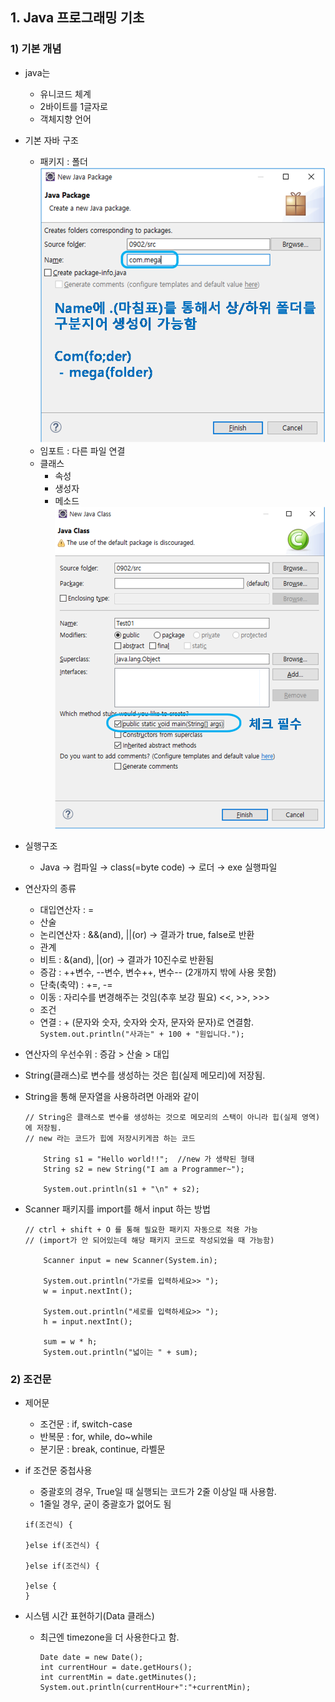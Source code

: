 ﻿## 1. Java 프로그래밍 기초
### 1) 기본 개념
* java는 
	* 유니코드 체계
	* 2바이트를 1글자로
	* 객체지향 언어

* 기본 자바 구조
	* 패키지 : 폴더
		![](./img/create_package.png)
	* 임포트 : 다른 파일 연결
	* 클래스
		- 속성
		- 생성자
		- 메소드
		![](./img/create_class.png)

* 실행구조
	* Java → 컴파일 → class(=byte code) → 로더 → exe 실행파일


* 연산자의 종류
	* 대입연산자 : =
	* 산술
	* 논리연산자 : &&(and), ||(or) → 결과가 true, false로 반환
	* 관계
	* 비트 : &(and), |(or) → 결과가 10진수로 반환됨
	* 증감 : ++변수, --변수, 변수++, 변수-- (2개까지 밖에 사용 못함)
	* 단축(축약) : +=, -= 
	* 이동 : 자리수를 변경해주는 것임(추후 보강 필요) <<, >>, >>>
	* 조건 
	* 연결 : + (문자와 숫자, 숫자와 숫자, 문자와 문자)로 연결함.
		``System.out.println("사과는" + 100 + "원입니다.");``

* 연산자의 우선수위 : 증감 > 산술 > 대입


* String(클래스)로 변수를 생성하는 것은 힙(실제 메모리)에 저장됨.
* String을 통해 문자열을 사용하려면 아래와 같이
	```
	// String은 클래스로 변수를 생성하는 것으로 메모리의 스택이 아니라 힙(실제 영역)에 저장됨.
	// new 라는 코드가 힙에 저장시키게끔 하는 코드
		
		String s1 = "Hello world!!";  //new 가 생략된 형태
		String s2 = new String("I am a Programmer~");
		
		System.out.println(s1 + "\n" + s2);	
	 ```

* 	Scanner 패키지를 import를 해서 input 하는 방법
	```
	// ctrl + shift + O 를 통해 필요한 패키지 자동으로 적용 가능
	// (import가 안 되어있는데 해당 패키지 코드로 작성되었을 때 가능함)
		
		Scanner input = new Scanner(System.in);
		
		System.out.println("가로를 입력하세요>> ");
		w = input.nextInt();
		
		System.out.println("세로를 입력하세요>> ");
		h = input.nextInt();
		
		sum = w * h;
		System.out.println("넓이는 " + sum);
	```


### 2) 조건문
* 제어문
	* 조건문 : if, switch-case
	* 반복문 : for, while, do~while
	* 분기문 : break, continue, 라벨문

* if 조건문 중첩사용
	* 중괄호의 경우, True일 때 실행되는 코드가 2줄 이상일 때 사용함. 
	* 1줄일 경우, 굳이 중괄호가 없어도 됨
	```
	if(조건식) {
	
	}else if(조건식) {
	
	}else if(조건식) {
	
	}else {
	}
	```
* 시스템 시간 표현하기(Data 클래스)
	* 최근엔 timezone을 더 사용한다고 함.
		```
		Date date = new Date();
		int currentHour = date.getHours();
		int currentMin = date.getMinutes();
		System.out.println(currentHour+":"+currentMin);
		```
